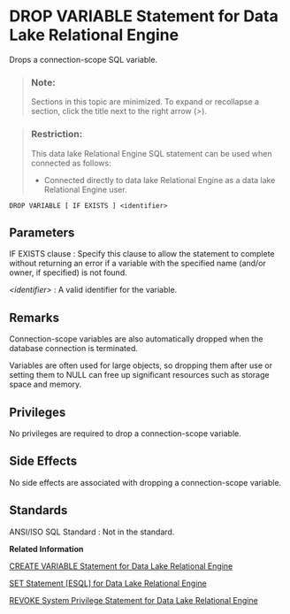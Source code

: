 <!-- loio816f992f6ce2101481feec3e31a965ef -->

# DROP VARIABLE Statement for Data Lake Relational Engine

Drops a connection-scope SQL variable.



> ### Note:  
> Sections in this topic are minimized. To expand or recollapse a section, click the title next to the right arrow \(*\>*\).



> ### Restriction:  
> This data lake Relational Engine SQL statement can be used when connected as follows:
> 
> -   Connected directly to data lake Relational Engine as a data lake Relational Engine user.



```
DROP VARIABLE [ IF EXISTS ] <identifier>
```



## Parameters

 IF EXISTS clause
 :   Specify this clause to allow the statement to complete without returning an error if a variable with the specified name \(and/or owner, if specified\) is not found.

  *<identifier\>* 
 :   A valid identifier for the variable.

 

## Remarks

Connection-scope variables are also automatically dropped when the database connection is terminated.

Variables are often used for large objects, so dropping them after use or setting them to NULL can free up significant resources such as storage space and memory.



<a name="loio816f992f6ce2101481feec3e31a965ef__section_ptj_nby_m2b"/>

## Privileges

No privileges are required to drop a connection-scope variable.



## Side Effects

No side effects are associated with dropping a connection-scope variable.



## Standards

 ANSI/ISO SQL Standard
 :   Not in the standard.

 **Related Information**  


[CREATE VARIABLE Statement for Data Lake Relational Engine](create-variable-statement-for-data-lake-relational-engine-a619d63.md "Creates data type or a connection- or database-scope variable.")

[SET Statement \[ESQL\] for Data Lake Relational Engine](set-statement-esql-for-data-lake-relational-engine-a62516a.md "Assigns a value to a SQL variable.")

[REVOKE System Privilege Statement for Data Lake Relational Engine](revoke-system-privilege-statement-for-data-lake-relational-engine-a3eadda.md "Removes specific system privileges from specific users and the right to administer the privilege.")

